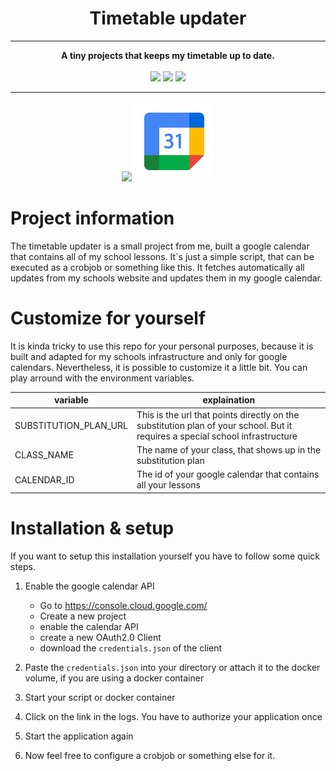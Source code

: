 <div align="center">
<h1>Timetable updater</h1>
<hr>
<strong>A tiny projects that keeps my timetable up to date.</strong><br><br>

<img src="https://img.shields.io/github/workflow/status/mathisburger/timetable-updater/build?style=for-the-badge">
<img src="https://img.shields.io/github/license/mathisburger/timetable-updater?style=for-the-badge"> 
<img src="https://img.shields.io/github/v/release/mathisburger/timetable-updater?style=for-the-badge">
</div>
<hr>
<div align="center">
<img src="https://upload.wikimedia.org/wikipedia/commons/thumb/c/c3/Python-logo-notext.svg/1024px-Python-logo-notext.svg.png" height="128"/>
<img src=".media/cal.png" height="128" />
</div>

# Project information

The timetable updater is a small project from me, built a google calendar
that contains all of my school lessons. It`s just a simple script, that can
be executed as a crobjob or something like this. It fetches automatically all
updates from my schools website and updates them in my google calendar.

# Customize for yourself

It is kinda tricky to use this repo for your personal purposes, because
it is built and adapted for my schools infrastructure and only for
google calendars.
Nevertheless, it is possible to customize it a little bit. You can play 
arround with the environment variables.

| variable              	| explaination                                                                                                                  	|
|-----------------------	|-------------------------------------------------------------------------------------------------------------------------------	|
| SUBSTITUTION_PLAN_URL 	| This is the url that points directly on the substitution plan of your school. But it requires a special school infrastructure 	|
| CLASS_NAME            	| The name of your class, that shows up in the substitution plan                                                                	|
| CALENDAR_ID           	| The id of your google calendar that contains all your lessons                                                                 	|


# Installation & setup

If you want to setup this installation yourself you have to follow some quick steps.

1. Enable the google calendar API
    - Go to https://console.cloud.google.com/
    - Create a new project
    - enable the calendar API
    - create a new OAuth2.0 Client
    - download the `credentials.json` of the client

2. Paste the `credentials.json` into your directory or attach it to the docker volume, if you are using a docker container
3. Start your script or docker container
4. Click on the link in the logs. You have to authorize your application once
5. Start the application again
6. Now feel free to configure a crobjob or something else for it.


